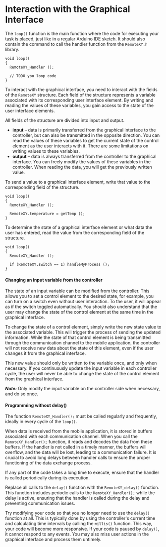 # Interaction with the Graphical Interface

The `loop()` function is the main function where the code for executing your task is placed, just like in a regular Arduino IDE sketch. It should also contain the command to call the handler function from the `RemoteXY.h` library.

```
void loop() 
{ 
  RemoteXY_Handler ();

  // TODO you loop code
}
```

To interact with the graphical interface, you need to interact with the fields of the `RemoteXY` structure. Each field of the structure represents a variable associated with its corresponding user interface element. By writing and reading the values of these variables, you gain access to the state of the user interface elements.

All fields of the structure are divided into input and output.

- **input** – data is primarily transferred from the graphical interface to the controller, but can also be transmitted in the opposite direction. You can read the values of these variables to get the current state of the control element as the user interacts with it. There are some limitations on writing values to these variables.
- **output** – data is always transferred from the controller to the graphical interface. You can freely modify the values of these variables in the controller. When reading the data, you will get the previously written value.

To send a value to a graphical interface element, write that value to the corresponding field of the structure.

```
void loop() 
{ 
  RemoteXY_Handler ();

  RemoteXY.temperature = getTemp ();
}
```

To determine the state of a graphical interface element or what data the user has entered, read the value from the corresponding field of the structure.

```
void loop() 
{ 
  RemoteXY_Handler ();

  if (RemoteXY.switch == 1) handleMyProcess ();
}
```

#### Changing an input variable from the controller

The state of an input variable can be modified from the controller. This allows you to set a control element to the desired state, for example, you can turn on a switch even without user interaction. To the user, it will appear as if the switch toggled automatically. You should also understand that the user may change the state of the control element at the same time in the graphical interface.

To change the state of a control element, simply write the new state value to the associated variable. This will trigger the process of sending the updated information. While the state of that control element is being transmitted through the communication channel to the mobile application, the controller will not receive new data about the state of this element, even if the user changes it from the graphical interface.

This new value should only be written to the variable once, and only when necessary. If you continuously update the input variable in each controller cycle, the user will never be able to change the state of the control element from the graphical interface.

***Note:*** Only modify the input variable on the controller side when necessary, and do so once.

#### Programming without delay()

The function `RemoteXY_Handler();` must be called regularly and frequently, ideally in every cycle of the `loop()`. 

When data is received from the mobile application, it is stored in buffers associated with each communication channel. When you call the `RemoteXY_Handler();` function, it reads and decodes the data from these buffers. If the handler is not called in a timely manner, the buffers will overflow, and the data will be lost, leading to a communication failure. It is crucial to avoid long delays between handler calls to ensure the proper functioning of the data exchange process.

If any part of the code takes a long time to execute, ensure that the handler is called periodically during its execution.

Replace all calls to the `delay()` function with the `RemoteXY_delay()` function. This function includes periodic calls to the `RemoteXY_Handler();` while the delay is active, ensuring that the handler is called during the delay and preventing communication issues.

Try modifying your code so that you no longer need to use the `delay()` function at all. This is typically done by using the controller's current time and calculating time intervals by calling the `millis()` function. This way, your code will become more responsive. If your code is paused by `delay()`, it cannot respond to any events. You may also miss user actions in the graphical interface and process them untimely.

